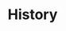 ---
layout: grid
type: tag
title: History
slug: history
category: books
sidebar: true
order: 4
description: >
   History books field
---